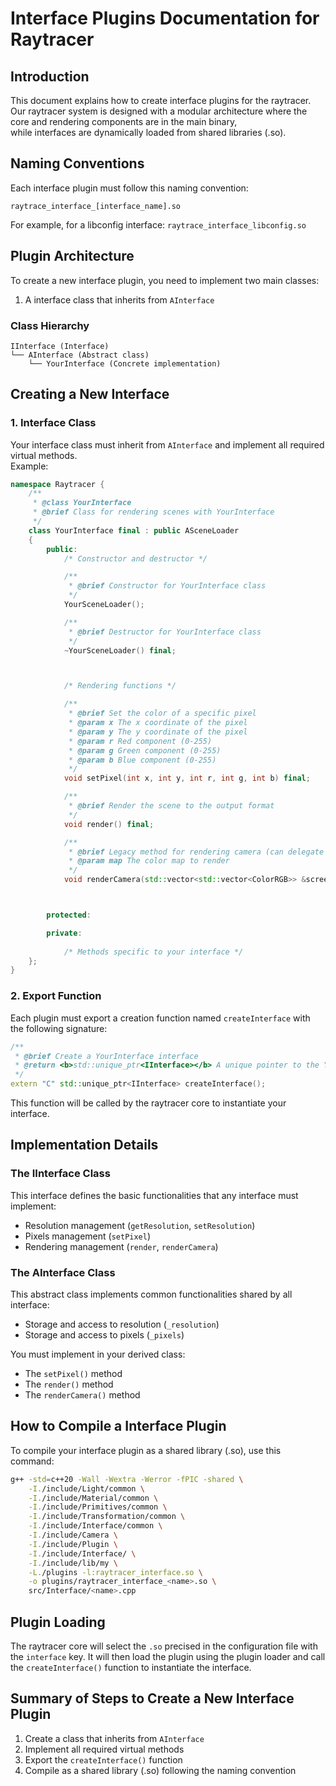 # Interface Plugins Documentation for Raytracer

## Introduction

This document explains how to create interface plugins for the raytracer.  
Our raytracer system is designed with a modular architecture where the core and rendering components are in the main binary,  
while interfaces are dynamically loaded from shared libraries (.so).



## Naming Conventions

Each interface plugin must follow this naming convention:
```
raytrace_interface_[interface_name].so
```
For example, for a libconfig interface: `raytrace_interface_libconfig.so`



## Plugin Architecture

To create a new interface plugin, you need to implement two main classes:
1. A interface class that inherits from `AInterface`



### Class Hierarchy

```
IInterface (Interface)
└── AInterface (Abstract class)
    └── YourInterface (Concrete implementation)
```



## Creating a New Interface

### 1. Interface Class

Your interface class must inherit from `AInterface` and implement all required virtual methods.  
Example:
```cpp
namespace Raytracer {
    /**
     * @class YourInterface
     * @brief Class for rendering scenes with YourInterface
     */
    class YourInterface final : public ASceneLoader
    {
        public:
            /* Constructor and destructor */

            /**
             * @brief Constructor for YourInterface class
             */
            YourSceneLoader();

            /**
             * @brief Destructor for YourInterface class
             */
            ~YourSceneLoader() final;



            /* Rendering functions */

            /**
             * @brief Set the color of a specific pixel
             * @param x The x coordinate of the pixel
             * @param y The y coordinate of the pixel
             * @param r Red component (0-255)
             * @param g Green component (0-255)
             * @param b Blue component (0-255)
             */
            void setPixel(int x, int y, int r, int g, int b) final;

            /**
             * @brief Render the scene to the output format
             */
            void render() final;

            /**
             * @brief Legacy method for rendering camera (can delegate to render)
             * @param map The color map to render
             */
            void renderCamera(std::vector<std::vector<ColorRGB>> &screen) final;



        protected:

        private:
            
            /* Methods specific to your interface */
    };
}
```


### 2. Export Function

Each plugin must export a creation function named `createInterface` with the following signature:
```cpp
/**
 * @brief Create a YourInterface interface
 * @return <b>std::unique_ptr<IInterface></b> A unique pointer to the YourInterface interface
 */
extern "C" std::unique_ptr<IInterface> createInterface();
```
This function will be called by the raytracer core to instantiate your interface.



## Implementation Details

### The IInterface Class

This interface defines the basic functionalities that any interface must implement:
- Resolution management (`getResolution`, `setResolution`)
- Pixels management (`setPixel`)
- Rendering management (`render`, `renderCamera`)


### The AInterface Class

This abstract class implements common functionalities shared by all interface:
- Storage and access to resolution (`_resolution`)
- Storage and access to pixels (`_pixels`)

You must implement in your derived class:
- The `setPixel()` method
- The `render()` method
- The `renderCamera()` method



## How to Compile a Interface Plugin

To compile your interface plugin as a shared library (.so), use this command:
```bash
g++ -std=c++20 -Wall -Wextra -Werror -fPIC -shared \
    -I./include/Light/common \
    -I./include/Material/common \
    -I./include/Primitives/common \
    -I./include/Transformation/common \
    -I./include/Interface/common \
    -I./include/Camera \
    -I./include/Plugin \
    -I./include/Interface/ \
    -I./include/lib/my \
    -L./plugins -l:raytracer_interface.so \
    -o plugins/raytracer_interface_<name>.so \
    src/Interface/<name>.cpp
```



## Plugin Loading

The raytracer core will select the `.so` precised in the configuration file with the `interface` key.
It will then load the plugin using the plugin loader and call the `createInterface()` function to instantiate the interface.



## Summary of Steps to Create a New Interface Plugin

1. Create a class that inherits from `AInterface`
2. Implement all required virtual methods
3. Export the `createInterface()` function
4. Compile as a shared library (.so) following the naming convention
